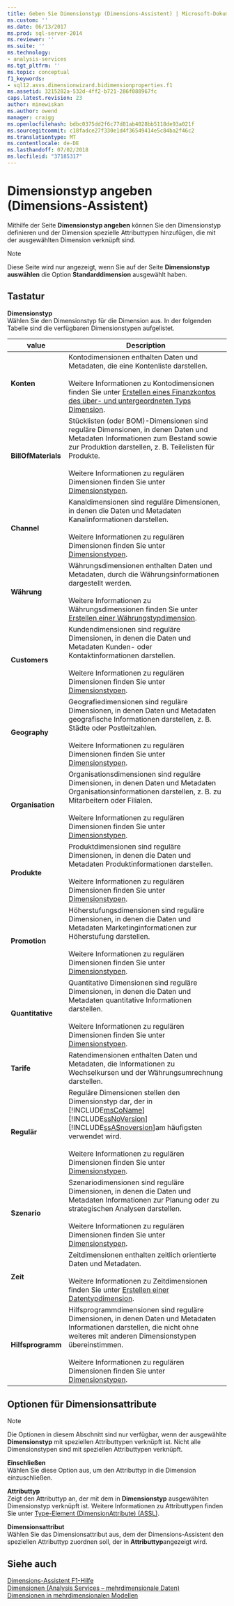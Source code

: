 ```yaml
---
title: Geben Sie Dimensionstyp (Dimensions-Assistent) | Microsoft-Dokumentation
ms.custom: ''
ms.date: 06/13/2017
ms.prod: sql-server-2014
ms.reviewer: ''
ms.suite: ''
ms.technology:
- analysis-services
ms.tgt_pltfrm: ''
ms.topic: conceptual
f1_keywords:
- sql12.asvs.dimensionwizard.bidimensionproperties.f1
ms.assetid: 3215282a-532d-4ff2-b721-286f088967fc
caps.latest.revision: 23
author: minewiskan
ms.author: owend
manager: craigg
ms.openlocfilehash: bdbc0375dd2f6c77d81ab4028bb5118de93a021f
ms.sourcegitcommit: c18fadce27f330e1d4f36549414e5c84ba2f46c2
ms.translationtype: MT
ms.contentlocale: de-DE
ms.lasthandoff: 07/02/2018
ms.locfileid: "37185317"
---
```

# <a name="specify-dimension-type-dimension-wizard"></a>Dimensionstyp angeben (Dimensions-Assistent)
  Mithilfe der Seite **Dimensionstyp angeben** können Sie den Dimensionstyp definieren und der Dimension spezielle Attributtypen hinzufügen, die mit der ausgewählten Dimension verknüpft sind.  
  
> [!NOTE]  
>  Diese Seite wird nur angezeigt, wenn Sie auf der Seite **Dimensionstyp auswählen** die Option **Standarddimension** ausgewählt haben.  
  
## <a name="options"></a>Tastatur  
 **Dimensionstyp**  
 Wählen Sie den Dimensionstyp für die Dimension aus. In der folgenden Tabelle sind die verfügbaren Dimensionstypen aufgelistet.  
  
|value|Description|  
|-----------|-----------------|  
|**Konten**|Kontodimensionen enthalten Daten und Metadaten, die eine Kontenliste darstellen.<br /><br /> Weitere Informationen zu Kontodimensionen finden Sie unter [Erstellen eines Finanzkontos des über- und untergeordneten Typs Dimension](multidimensional-models/database-dimensions-finance-account-of-parent-child-type.md).|  
|**BillOfMaterials**|Stücklisten (oder BOM)-Dimensionen sind reguläre Dimensionen, in denen Daten und Metadaten Informationen zum Bestand sowie zur Produktion darstellen, z. B. Teilelisten für Produkte.<br /><br /> Weitere Informationen zu regulären Dimensionen finden Sie unter [Dimensionstypen](multidimensional-models-olap-logical-dimension-objects/database-dimension-properties-types.md).|  
|**Channel**|Kanaldimensionen sind reguläre Dimensionen, in denen die Daten und Metadaten Kanalinformationen darstellen.<br /><br /> Weitere Informationen zu regulären Dimensionen finden Sie unter [Dimensionstypen](multidimensional-models-olap-logical-dimension-objects/database-dimension-properties-types.md).|  
|**Währung**|Währungsdimensionen enthalten Daten und Metadaten, durch die Währungsinformationen dargestellt werden.<br /><br /> Weitere Informationen zu Währungsdimensionen finden Sie unter [Erstellen einer Währungstypdimension](multidimensional-models/database-dimensions-create-a-currency-type-dimension.md).|  
|**Customers**|Kundendimensionen sind reguläre Dimensionen, in denen die Daten und Metadaten Kunden- oder Kontaktinformationen darstellen.<br /><br /> Weitere Informationen zu regulären Dimensionen finden Sie unter [Dimensionstypen](multidimensional-models-olap-logical-dimension-objects/database-dimension-properties-types.md).|  
|**Geography**|Geografiedimensionen sind reguläre Dimensionen, in denen Daten und Metadaten geografische Informationen darstellen, z. B. Städte oder Postleitzahlen.<br /><br /> Weitere Informationen zu regulären Dimensionen finden Sie unter [Dimensionstypen](multidimensional-models-olap-logical-dimension-objects/database-dimension-properties-types.md).|  
|**Organisation**|Organisationsdimensionen sind reguläre Dimensionen, in denen Daten und Metadaten Organisationsinformationen darstellen, z. B. zu Mitarbeitern oder Filialen.<br /><br /> Weitere Informationen zu regulären Dimensionen finden Sie unter [Dimensionstypen](multidimensional-models-olap-logical-dimension-objects/database-dimension-properties-types.md).|  
|**Produkte**|Produktdimensionen sind reguläre Dimensionen, in denen die Daten und Metadaten Produktinformationen darstellen.<br /><br /> Weitere Informationen zu regulären Dimensionen finden Sie unter [Dimensionstypen](multidimensional-models-olap-logical-dimension-objects/database-dimension-properties-types.md).|  
|**Promotion**|Höherstufungsdimensionen sind reguläre Dimensionen, in denen die Daten und Metadaten Marketinginformationen zur Höherstufung darstellen.<br /><br /> Weitere Informationen zu regulären Dimensionen finden Sie unter [Dimensionstypen](multidimensional-models-olap-logical-dimension-objects/database-dimension-properties-types.md).|  
|**Quantitative**|Quantitative Dimensionen sind reguläre Dimensionen, in denen die Daten und Metadaten quantitative Informationen darstellen.<br /><br /> Weitere Informationen zu regulären Dimensionen finden Sie unter [Dimensionstypen](multidimensional-models-olap-logical-dimension-objects/database-dimension-properties-types.md).|  
|**Tarife**|Ratendimensionen enthalten Daten und Metadaten, die Informationen zu Wechselkursen und der Währungsumrechnung darstellen.|  
|**Regulär**|Reguläre Dimensionen stellen den Dimensionstyp dar, der in [!INCLUDE[msCoName](../includes/msconame-md.md)] [!INCLUDE[ssNoVersion](../includes/ssnoversion-md.md)] [!INCLUDE[ssASnoversion](../includes/ssasnoversion-md.md)]am häufigsten verwendet wird.<br /><br /> Weitere Informationen zu regulären Dimensionen finden Sie unter [Dimensionstypen](multidimensional-models-olap-logical-dimension-objects/database-dimension-properties-types.md).|  
|**Szenario**|Szenariodimensionen sind reguläre Dimensionen, in denen die Daten und Metadaten Informationen zur Planung oder zu strategischen Analysen darstellen.<br /><br /> Weitere Informationen zu regulären Dimensionen finden Sie unter [Dimensionstypen](multidimensional-models-olap-logical-dimension-objects/database-dimension-properties-types.md).|  
|**Zeit**|Zeitdimensionen enthalten zeitlich orientierte Daten und Metadaten.<br /><br /> Weitere Informationen zu Zeitdimensionen finden Sie unter [Erstellen einer Datentypdimension](multidimensional-models/database-dimensions-create-a-date-type-dimension.md).|  
|**Hilfsprogramm**|Hilfsprogrammdimensionen sind reguläre Dimensionen, in denen Daten und Metadaten Informationen darstellen, die nicht ohne weiteres mit anderen Dimensionstypen übereinstimmen.<br /><br /> Weitere Informationen zu regulären Dimensionen finden Sie unter [Dimensionstypen](multidimensional-models-olap-logical-dimension-objects/database-dimension-properties-types.md).|  
  
## <a name="dimension-attributes-options"></a>Optionen für Dimensionsattribute  
  
> [!NOTE]  
>  Die Optionen in diesem Abschnitt sind nur verfügbar, wenn der ausgewählte **Dimensionstyp** mit speziellen Attributtypen verknüpft ist. Nicht alle Dimensionstypen sind mit speziellen Attributtypen verknüpft.  
  
 **Einschließen**  
 Wählen Sie diese Option aus, um den Attributtyp in die Dimension einzuschließen.  
  
 **Attributtyp**  
 Zeigt den Attributtyp an, der mit dem in **Dimensionstyp** ausgewählten Dimensionstyp verknüpft ist. Weitere Informationen zu Attributtypen finden Sie unter [Type-Element &#40;DimensionAttribute&#41; &#40;ASSL&#41;](scripting/properties/type-element-dimensionattribute-assl.md).  
  
 **Dimensionsattribut**  
 Wählen Sie das Dimensionsattribut aus, dem der Dimensions-Assistent den speziellen Attributtyp zuordnen soll, der in **Attributtyp**angezeigt wird.  
  
## <a name="see-also"></a>Siehe auch  
 [Dimensions-Assistent F1-Hilfe](dimension-wizard-f1-help.md)   
 [Dimensionen &#40;Analysis Services – mehrdimensionale Daten&#41;](multidimensional-models-olap-logical-dimension-objects/dimensions-analysis-services-multidimensional-data.md)   
 [Dimensionen in mehrdimensionalen Modellen](multidimensional-models/dimensions-in-multidimensional-models.md)  
  
  
